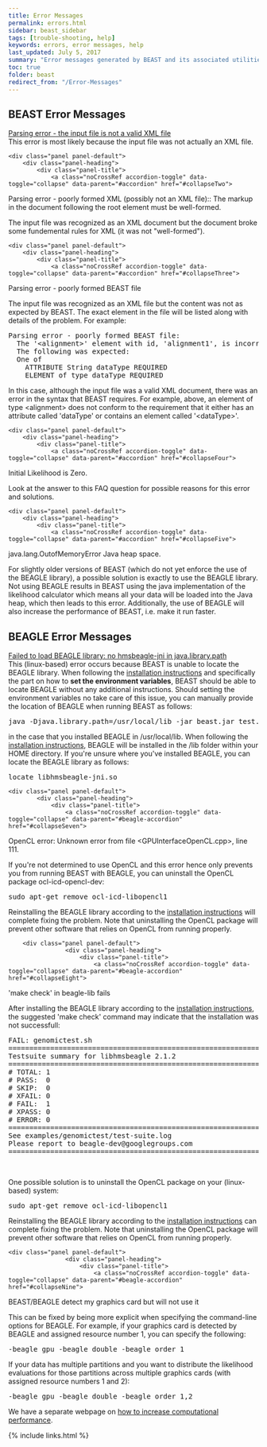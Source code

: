 ```yaml
---
title: Error Messages
permalink: errors.html
sidebar: beast_sidebar
tags: [trouble-shooting, help]
keywords: errors, error messages, help
last_updated: July 5, 2017
summary: "Error messages generated by BEAST and its associated utilities."
toc: true
folder: beast
redirect_from: "/Error-Messages"
---
```


## BEAST Error Messages
<div class="panel-group" id="accordion">
	<div class="panel panel-default">
		<div class="panel-heading">
			<div class="panel-title">
				<a class="noCrossRef accordion-toggle" data-toggle="collapse" data-parent="#accordion" href="#collapseOne">
Parsing error - the input file is not a valid XML file
				</a>
			</div>
		</div>
		<div id="collapseOne" class="panel-collapse collapse noCrossRef">
			<div class="panel-body">
				This error is most likely because the input file was not actually an XML file.	
			</div>
		</div>
	</div>
	<!-- /.panel -->
	
	<div class="panel panel-default">
		<div class="panel-heading">
			<div class="panel-title">
				<a class="noCrossRef accordion-toggle" data-toggle="collapse" data-parent="#accordion" href="#collapseTwo">
Parsing error - poorly formed XML (possibly not an XML file):: The markup in the document following the root element must be well-formed.
				</a>
			</div>
		</div>
		<div id="collapseTwo" class="panel-collapse collapse noCrossRef">
			<div class="panel-body">
The input file was recognized as an XML document but the document broke some fundemental rules for XML (it was not "well-formed").
			</div>
		</div>
	</div>
	<!-- /.panel -->
	
	<div class="panel panel-default">
		<div class="panel-heading">
			<div class="panel-title">
				<a class="noCrossRef accordion-toggle" data-toggle="collapse" data-parent="#accordion" href="#collapseThree">
Parsing error - poorly formed BEAST file
				</a>
			</div>
		</div>
		<div id="collapseThree" class="panel-collapse collapse noCrossRef">
			<div class="panel-body">
The input file was recognized as an XML file but the content was not as expected by BEAST. The exact element in the file will be listed along with details of the problem. For example:
<pre>
Parsing error - poorly formed BEAST file:
  The '&lt;alignment&gt;' element with id, 'alignment1', is incorrectly constructed.
  The following was expected:
  One of
    ATTRIBUTE String dataType REQUIRED
    ELEMENT of type dataType REQUIRED
</pre>
In this case, although the input file was a valid XML document, there was an error in the syntax that BEAST requires. For example, above, an element of type &lt;alignment&gt; does not conform to the requirement that it either has an attribute called 'dataType' or contains an element called '&lt;dataType&gt;'.
			</div>
		</div>
	</div>
	<!-- /.panel -->
	
	<div class="panel panel-default">
		<div class="panel-heading">
			<div class="panel-title">
				<a class="noCrossRef accordion-toggle" data-toggle="collapse" data-parent="#accordion" href="#collapseFour">
Initial Likelihood is Zero.
				</a>
			</div>
		</div>
		<div id="collapseFour" class="panel-collapse collapse noCrossRef">
			<div class="panel-body">
Look at the answer to this FAQ question for possible reasons for this error and solutions.
			</div>
		</div>
	</div>
	<!-- /.panel -->
	
	<div class="panel panel-default">
		<div class="panel-heading">
			<div class="panel-title">
				<a class="noCrossRef accordion-toggle" data-toggle="collapse" data-parent="#accordion" href="#collapseFive">
java.lang.OutofMemoryError Java heap space.
				</a>
			</div>
		</div>
		<div id="collapseFive" class="panel-collapse collapse noCrossRef">
			<div class="panel-body">
For slightly older versions of BEAST (which do not yet enforce the use of the BEAGLE library), a possible solution is exactly to use the BEAGLE library.
Not using BEAGLE results in BEAST using the java implementation of the likelihood calculator which means all your data will be loaded into the Java heap, which then leads to this error.
Additionally, the use of BEAGLE will also increase the performance of BEAST, i.e. make it run faster.
			</div>
		</div>
	</div>
	<!-- /.panel -->
	
</div>
<!-- /.panel-group -->

## BEAGLE Error Messages

<div class="panel-group" id="beagle-accordion">
    <div class="panel panel-default">
		<div class="panel-heading">
			<div class="panel-title">
				<a class="noCrossRef accordion-toggle" data-toggle="collapse" data-parent="#beagle-accordion" href="#collapseSix">
Failed to load BEAGLE library: no hmsbeagle-jni in java.library.path
				</a>
			</div>
		</div>
		<div id="collapseSix" class="panel-collapse collapse noCrossRef">
			<div class="panel-body">
This (linux-based) error occurs because BEAST is unable to locate the BEAGLE library.	
When following the <a href="https://github.com/beagle-dev/beagle-lib/wiki/LinuxInstallInstructions">installation instructions</a> and specifically the part on how to <b>set the environment variables</b>, BEAST should be able to locate BEAGLE without any additional instructions.
Should setting the environment variables no take care of this issue, you can manually provide the location of BEAGLE when running BEAST as follows:
<pre>
java -Djava.library.path=/usr/local/lib -jar beast.jar test.xml
</pre>
in the case that you installed BEAGLE in /usr/local/lib.
When following the <a href="https://github.com/beagle-dev/beagle-lib/wiki/LinuxInstallInstructions">installation instructions</a>, BEAGLE will be installed in the /lib folder within your HOME directory.
If you're unsure where you've installed BEAGLE, you can locate the BEAGLE library as follows:
<pre>
locate libhmsbeagle-jni.so
</pre>
			</div>
		</div>
	</div>
	<!-- /.panel -->
	
	<div class="panel panel-default">
    		<div class="panel-heading">
    			<div class="panel-title">
    				<a class="noCrossRef accordion-toggle" data-toggle="collapse" data-parent="#beagle-accordion" href="#collapseSeven">
OpenCL error: Unknown error from file &lt;GPUInterfaceOpenCL.cpp&gt;, line 111.
    				</a>
    			</div>
    		</div>
    		<div id="collapseSeven" class="panel-collapse collapse noCrossRef">
    			<div class="panel-body">
If you're not determined to use OpenCL and this error hence only prevents you from running BEAST with BEAGLE, you can uninstall the OpenCL package ocl-icd-opencl-dev:
<pre>
sudo apt-get remove ocl-icd-libopencl1
</pre>
Reinstalling the BEAGLE library according to the <a href="https://github.com/beagle-dev/beagle-lib/wiki/LinuxInstallInstructions">installation instructions</a> will complete fixing the problem.
Note that uninstalling the OpenCL package will prevent other software that relies on OpenCL from running properly.
    			</div>
    		</div>
    	</div>
    	<!-- /.panel -->
    	
    	<div class="panel panel-default">
            		<div class="panel-heading">
            			<div class="panel-title">
            				<a class="noCrossRef accordion-toggle" data-toggle="collapse" data-parent="#beagle-accordion" href="#collapseEight">
'make check' in beagle-lib fails
            				</a>
            			</div>
            		</div>
            		<div id="collapseEight" class="panel-collapse collapse noCrossRef">
            			<div class="panel-body">
After installing the BEAGLE library according to the <a href="https://github.com/beagle-dev/beagle-lib/wiki/LinuxInstallInstructions">installation instructions</a>, the suggested 'make check' command may indicate that the installation was not successfull:
<pre>
FAIL: genomictest.sh
============================================================================
Testsuite summary for libhmsbeagle 2.1.2
============================================================================
# TOTAL: 1
# PASS:  0
# SKIP:  0
# XFAIL: 0
# FAIL:  1
# XPASS: 0
# ERROR: 0
============================================================================
See examples/genomictest/test-suite.log
Please report to beagle-dev@googlegroups.com
============================================================================
</pre><br>
One possible solution is to uninstall the OpenCL package on your (linux-based) system:
<pre>
sudo apt-get remove ocl-icd-libopencl1
</pre>
Reinstalling the BEAGLE library according to the <a href="https://github.com/beagle-dev/beagle-lib/wiki/LinuxInstallInstructions">installation instructions</a> can complete fixing the problem.
Note that uninstalling the OpenCL package will prevent other software that relies on OpenCL from running properly.
            			</div>
            		</div>
            	</div>
            	<!-- /.panel -->
            	
    <div class="panel panel-default">
            		<div class="panel-heading">
            			<div class="panel-title">
            				<a class="noCrossRef accordion-toggle" data-toggle="collapse" data-parent="#beagle-accordion" href="#collapseNine">
BEAST/BEAGLE detect my graphics card but will not use it
            				</a>
            			</div>
            		</div>
            		<div id="collapseNine" class="panel-collapse collapse noCrossRef">
            			<div class="panel-body">
This can be fixed by being more explicit when specifying the command-line options for BEAGLE.
For example, if your graphics card is detected by BEAGLE and assigned resource number 1, you can specify the following:
<pre>
-beagle_gpu -beagle_double -beagle_order 1
</pre>
If your data has multiple partitions and you want to distribute the likelihood evaluations for those partitions across multiple graphics cards (with assigned resource numbers 1 and 2):
<pre>
-beagle_gpu -beagle_double -beagle_order 1,2
</pre>
We have a separate webpage on <a href="http://beast.community/performance">how to increase computational performance</a>.
            			</div>
            		</div>
            	</div>
            	<!-- /.panel -->

</div>

{% include links.html %}

